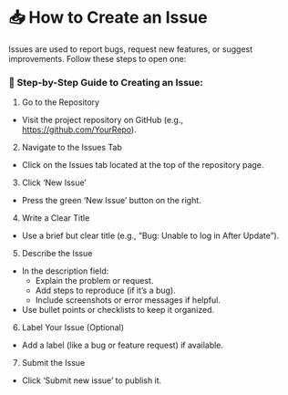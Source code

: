 # 📥 How to Create an Issue

Issues are used to report bugs, request new features, or suggest improvements. Follow these steps to open one:


### 🚶 Step-by-Step Guide to Creating an Issue:
1. Go to the Repository
- Visit the project repository on GitHub (e.g., https://github.com/YourRepo).

2. Navigate to the Issues Tab
- Click on the Issues tab located at the top of the repository page.

3. Click ‘New Issue’
- Press the green ‘New Issue’ button on the right.

4. Write a Clear Title
- Use a brief but clear title (e.g., “Bug: Unable to log in After Update”).

5. Describe the Issue
- In the description field:
  - Explain the problem or request.
  - Add steps to reproduce (if it’s a bug).
  - Include screenshots or error messages if helpful.
- Use bullet points or checklists to keep it organized.

6. Label Your Issue (Optional)
- Add a label (like a bug or feature request) if available.

7. Submit the Issue
- Click ‘Submit new issue’ to publish it.
